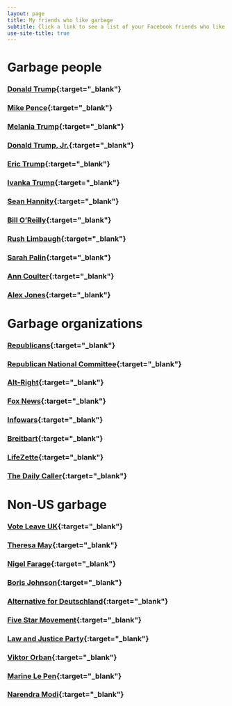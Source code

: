 ```yaml
---
layout: page
title: My friends who like garbage
subtitle: Click a link to see a list of your Facebook friends who like that page.
use-site-title: true
---
```


# Garbage people

### [Donald Trump](https://www.facebook.com/search/153080620724/likers/me/friends/intersect){:target="_blank"}

### [Mike Pence](https://www.facebook.com/search/6726182861/likers/me/friends/intersect){:target="_blank"}

### [Melania Trump](https://www.facebook.com/search/263486007807/likers/me/friends/intersect){:target="_blank"}

### [Donald Trump, Jr.](https://www.facebook.com/search/295644160460352/likers/me/friends/intersect){:target="_blank"}

### [Eric Trump](https://www.facebook.com/search/548949471843796/likers/me/friends/intersect){:target="_blank"}

### [Ivanka Trump](https://www.facebook.com/search/120745732681/likers/me/friends/intersect){:target="_blank"}

### [Sean Hannity](https://www.facebook.com/search/69813760388/likers/me/friends/intersect){:target="_blank"}

### [Bill O’Reilly](https://www.facebook.com/search/408250066356/likers/me/friends/intersect){:target="_blank"}

### [Rush Limbaugh](https://www.facebook.com/search/136264019722601/likers/me/friends/intersect){:target="_blank"}

### [Sarah Palin](https://www.facebook.com/search/24718773587/likers/me/friends/intersect){:target="_blank"}

### [Ann Coulter](https://www.facebook.com/search/695526053890545/likers/me/friends/intersect){:target="_blank"}

### [Alex Jones](https://www.facebook.com/search/6499393458/likers/me/friends/intersect){:target="_blank"}






# Garbage organizations

### [Republicans](https://www.facebook.com/search/203406028962/likers/me/friends/intersect){:target="_blank"}

### [Republican National Committee](https://www.facebook.com/search/123192635089/likers/me/friends/intersect){:target="_blank"}

### [Alt-Right](https://www.facebook.com/search/1556005541342313/likers/me/friends/intersect){:target="_blank"}

### [Fox News](https://www.facebook.com/search/15704546335/likers/me/friends/intersect){:target="_blank"}

### [Infowars](https://www.facebook.com/search/80256732576/likers/me/friends/intersect){:target="_blank"}

### [Breitbart](https://www.facebook.com/search/95475020353/likers/me/friends/intersect){:target="_blank"}

### [LifeZette](https://www.facebook.com/search/108247159506719/likers/me/friends/intersect){:target="_blank"}

### [The Daily Caller](https://www.facebook.com/search/182919686769/likers/me/friends/intersect){:target="_blank"}













# Non-US garbage

### [Vote Leave UK](https://www.facebook.com/search/505084413001821/likers/me/friends/intersect){:target="_blank"}

### [Theresa May](https://www.facebook.com/search/1348528641830572/likers/me/friends/intersect){:target="_blank"}

### [Nigel Farage](https://www.facebook.com/search/133737666673845/likers/me/friends/intersect){:target="_blank"}

### [Boris Johnson](https://www.facebook.com/search/7972991316/likers/me/friends/intersect){:target="_blank"}

### [Alternative for Deutschland](https://www.facebook.com/search/540404695989874/likers/me/friends/intersect){:target="_blank"}

### [Five Star Movement](https://www.facebook.com/search/174457180812/likers/me/friends/intersect){:target="_blank"}

### [Law and Justice Party](https://www.facebook.com/search/157458232131/likers/me/friends/intersect){:target="_blank"}

### [Viktor Orban](https://www.facebook.com/search/298090296092/likers/me/friends/intersect){:target="_blank"}

### [Marine Le Pen](https://www.facebook.com/search/123316887684644/likers/me/friends/intersect){:target="_blank"}

### [Narendra Modi](https://www.facebook.com/search/177526890164/likers/me/friends/intersect){:target="_blank"}

